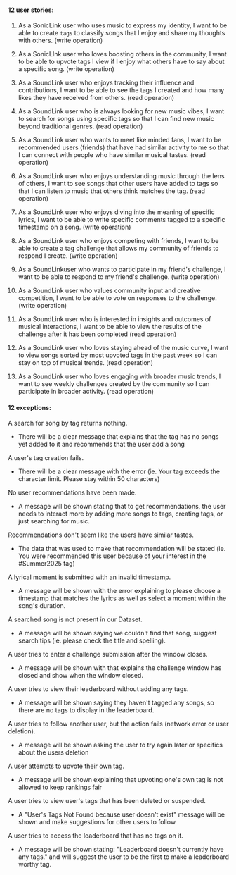 <h4> 12 user stories:</h4>

1. As a SonicLink user who uses music to express my identity, I want to be able to create `tags` to classify songs that I enjoy and share my thoughts with others. (write operation) <br/>

2. As a SonicLInk user who loves boosting others in the community, I want to be able to upvote tags I view if I enjoy what others have to say about a specific song. (write operation) <br/>

3. As a SoundLink user who enjoys tracking their influence and contributions, I want to be able to see the tags I created and how many likes they have received from others. (read operation) <br/>

4. As a SoundLink user who is always looking for new music vibes, I want to search for songs using specific tags so that I can find new music beyond traditional genres. (read operation) <br/>

5. As a SoundLink user who wants to meet like minded fans, I want to be recommended users (friends) that have had similar activity to me so that I can connect with people who have similar musical tastes. (read operation) <br/>

6. As a SoundLink user who enjoys understanding music through the lens of others, I want to see songs that other users have added to tags so that I can listen to music that others think matches the tag. (read operation) <br/>

7. As a SoundLink user who enjoys diving into the meaning of specific lyrics, I want to be able to write specific comments tagged to a specific timestamp on a song. (write operation) <br/>

8. As a SoundLink user who enjoys competing with friends, I want to be able to create a tag challenge that allows my community of friends to respond I create. (write operation) <br/>

9. As a SoundLinkuser who wants to participate in my friend's challenge, I want to be able to respond to my friend's challenge. (write operation) <br />

10. As a SoundLink user who values community input and creative competition, I want to be able to vote on responses to the challenge. (write operation) <br/>

11. As a SoundLink user who is interested in insights and outcomes of musical interactions, I want to be able to view the results of the challenge after it has been completed (read operation) <br />

12. As a SoundLink user who loves staying ahead of the music curve, I want to view songs sorted by most upvoted tags in the past week so I can stay on top of musical trends. (read operation)
    
13. As a SoundLink user who loves engaging with broader music trends, I want to see weekly challenges created by the community so I can participate in broader activity. (read operation)


<h4> 12 exceptions: </h4>
  
A search for song by tag returns nothing.
  - There will be a clear message that explains that the tag has no songs yet added to it and recommends that the user add a song
  
A user's tag creation fails.
  - There will be a clear message with the error (ie. Your tag exceeds the character limit. Please stay within 50 characters)

No user recommendations have been made.
  - A message will be shown stating that to get recommendations, the user needs to interact more by adding more songs to tags, creating tags, or just searching for music.

Recommendations don't seem like the users have similar tastes.
  - The data that was used to make that recommendation will be stated (ie. You were recommended this user because of your interest in the #Summer2025 tag)

A lyrical moment is submitted with an invalid timestamp.
  - A message will be shown with the error explaining to please choose a timestamp that matches the lyrics as well as select a moment within the song's duration. 

A searched song is not present in our Dataset.
  - A message will be shown saying we couldn't find that song, suggest search tips (ie. please check the title and spelling). 

A user tries to enter a challenge submission after the window closes.
  - A message will be shown with that explains the challenge window has closed and show when the window closed. 

A user tries to view their leaderboard without adding any tags.
  - A message will be shown saying they haven't tagged any songs, so there are no tags to display in the leaderboard.

A user tries to follow another user, but the action fails (network error or user deletion).
  - A message will be  shown asking the user to try again later or specifics about the users deletion

A user attempts to upvote their own tag.
  - A message will be shown explaining that upvoting one's own tag is not allowed to keep rankings fair

A user tries to view user's tags that has been deleted or suspended.
  - A "User's Tags Not Found because user doesn't exist" message will be shown and make suggestions for other users to follow

A user tries to access the leaderboard that has no tags on it.
  - A message will be shown stating: "Leaderboard doesn't currently have any tags." and will suggest the user to be the first to make a leaderboard worthy tag.
